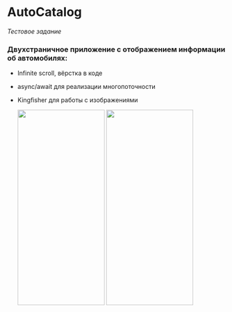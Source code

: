 # AutoCatalog
*Тестовое задание*

### **Двухстраничное приложение с отображением информации об автомобилях:**
- Infinite scroll, вёрстка в коде
- async/await для реализации многопоточности
- Kingfisher для работы с изображениями

  <img src="ReadMeAssets/main-screen.gif" width="200" height="450">   <img src="ReadMeAssets/posts-screen.gif" width="200" height="450">
